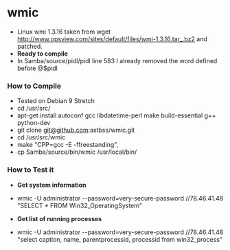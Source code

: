 # wmic
- Linux wmi 1.3.16 taken from wget http://www.opsview.com/sites/default/files/wmi-1.3.16.tar_.bz2  and patched. 
- **Ready to compile**
- In Samba/source/pidl/pidl line 583 I already removed the word defined before @$pidl

### How to Compile
- Tested on Debian 9 Stretch
- cd /usr/src/
- apt-get install autoconf gcc libdatetime-perl make build-essential g++ python-dev
- git clone git@github.com:astbss/wmic.git
- cd /usr/src/wmic
- make "CPP=gcc -E -ffreestanding",
- cp Samba/source/bin/wmic /usr/local/bin/

### How to Test it
- **Get system information**
- wmic -U administrator --password=very-secure-password //78.46.41.48 "SELECT * FROM Win32_OperatingSystem"

- **Get list of running processes**
- wmic -U administrator --password=very-secure-password //78.46.41.48 "select caption, name, parentprocessid, processid from win32_process"
